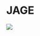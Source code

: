 # JAGE
[![](https://jitpack.io/v/MikeMalenkov2005/JAGE.svg)](https://jitpack.io/#MikeMalenkov2005/JAGE)